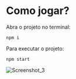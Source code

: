 # Como jogar?
Abra o projeto no terminal:

	npm i

Para executar o projeto:

	npm start
	

![Screenshot_3](https://user-images.githubusercontent.com/72028645/135856964-259b47bf-73ff-453e-9351-b342adcc2a12.png)
